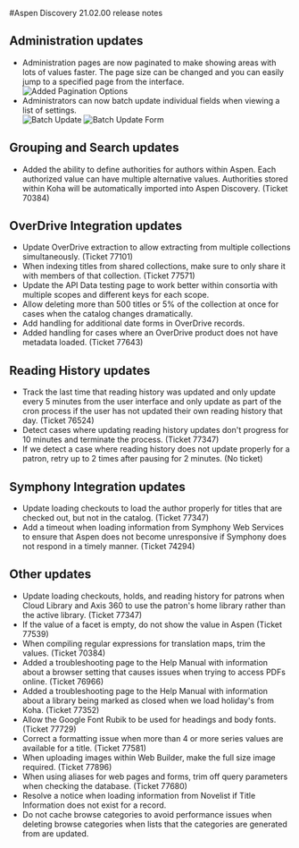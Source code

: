 #Aspen Discovery 21.02.00 release notes
## Administration updates
- Administration pages are now paginated to make showing areas with lots of values faster.  The page size can be changed and you can easily jump to a specified page from the interface. 
  ![Added Pagination Options](/release_notes/images/21_02_00_added_pagination_options.png)
- Administrators can now batch update individual fields when viewing a list of settings.  
  ![Batch Update](/release_notes/images/21_02_00_batch_update.png)
  ![Batch Update Form](/release_notes/images/21_02_00_batch_update_form.png)

## Grouping and Search updates
- Added the ability to define authorities for authors within Aspen. Each authorized value can have multiple alternative values.  Authorities stored within Koha will be automatically imported into Aspen Discovery. (Ticket 70384)  

## OverDrive Integration updates
- Update OverDrive extraction to allow extracting from multiple collections simultaneously. (Ticket 77101)
- When indexing titles from shared collections, make sure to only share it with members of that collection. (Ticket 77571)
- Update the API Data testing page to work better within consortia with multiple scopes and different keys for each scope.
- Allow deleting more than 500 titles or 5% of the collection at once for cases when the catalog changes dramatically.  
- Add handling for additional date forms in OverDrive records. 
- Added handling for cases where an OverDrive product does not have metadata loaded. (Ticket 77643)

## Reading History updates
- Track the last time that reading history was updated and only update every 5 minutes from the user interface and only update as part of the cron process if the user has not updated their own reading history that day. (Ticket 76524)
- Detect cases where updating reading history updates don't progress for 10 minutes and terminate the process. (Ticket 77347)
- If we detect a case where reading history does not update properly for a patron, retry up to 2 times after pausing for 2 minutes. (No ticket)

## Symphony Integration updates
- Update loading checkouts to load the author properly for titles that are checked out, but not in the catalog. (Ticket 77347) 
- Add a timeout when loading information from Symphony Web Services to ensure that Aspen does not become unresponsive if Symphony does not respond in a timely manner. (Ticket 74294)

## Other updates
- Update loading checkouts, holds, and reading history for patrons when Cloud Library and Axis 360 to use the patron's home library rather than the active library. (Ticket 77347)
- If the value of a facet is empty, do not show the value in Aspen (Ticket 77539)
- When compiling regular expressions for translation maps, trim the values. (Ticket 70384)
- Added a troubleshooting page to the Help Manual with information about a browser setting that causes issues when trying to access PDFs online. (Ticket 76966)
- Added a troubleshooting page to the Help Manual with information about a library being marked as closed when we load holiday's from Koha. (Ticket 77352)
- Allow the Google Font Rubik to be used for headings and body fonts. (Ticket 77729) 
- Correct a formatting issue when more than 4 or more series values are available for a title. (Ticket 77581)
- When uploading images within Web Builder, make the full size image required. (Ticket 77896)
- When using aliases for web pages and forms, trim off query parameters when checking the database. (Ticket 77680)
- Resolve a notice when loading information from Novelist if Title Information does not exist for a record. 
- Do not cache browse categories to avoid performance issues when deleting browse categories when lists that the categories are generated from are updated. 
